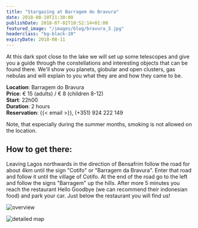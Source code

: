 ```yaml
---
title: "Stargazing at Barragem do Bravura"
date: 2018-08-10T21:30:00
publishDate: 2018-07-02T10:52:14+01:00
featured_image: "/images/blog/bravura_3.jpg"
headerclass: "bg-black-20"
expiryDate: 2018-08-11
---
```

At this dark spot close to the lake we will set up some telescopes and give you a guide through the constellations and interesting objects that can be found there.
We'll show you planets, globular and open clusters, gas nebulas and will explain to you what they are and how they came to be.


<!--more-->

__Location__: Barragem do Bravura\
__Price__: &euro; 15 (adults) / &euro; 8 (children 8-12)\
__Start__: 22h00\
__Duration__: 2 hours\
__Reservation__: {{< email >}}, (+351) 924 222 149

Note, that especially during the summer months, smoking is not allowed on the location.

## How to get there:
Leaving Lagos northwards in the direction of Bensafrim follow the road for about 4km until the sign "Cotifo" or "Barragem da Bravura".
Enter that road and follow it until the village of Cotifo.
At the end of the road go to the left and follow the signs "Barragem" up the hills.
After more 5 minutes you reach the restaurant Hello Goodbye (we can recommend their indonesian food) and park your car. Just below the restaurant you will find us!

![overview](../../images/blog/bravura-large.png)



![detailed map](../../images/blog/bravura-detail.png)
